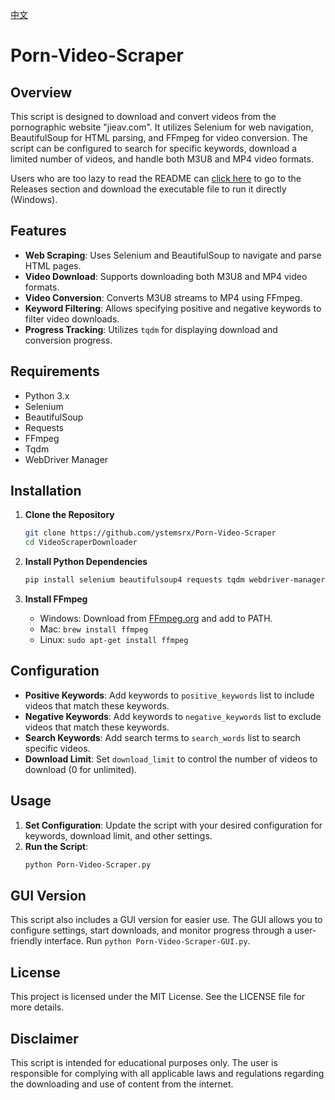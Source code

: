 [中文](./README.zh.md)

# Porn-Video-Scraper

## Overview
This script is designed to download and convert videos from the pornographic website "jieav.com". It utilizes Selenium for web navigation, BeautifulSoup for HTML parsing, and FFmpeg for video conversion. The script can be configured to search for specific keywords, download a limited number of videos, and handle both M3U8 and MP4 video formats.

Users who are too lazy to read the README can [click here](https://github.com/ystemsrx/Porn-Video-Scraper/releases) to go to the Releases section and download the executable file to run it directly (Windows).

## Features
- **Web Scraping**: Uses Selenium and BeautifulSoup to navigate and parse HTML pages.
- **Video Download**: Supports downloading both M3U8 and MP4 video formats.
- **Video Conversion**: Converts M3U8 streams to MP4 using FFmpeg.
- **Keyword Filtering**: Allows specifying positive and negative keywords to filter video downloads.
- **Progress Tracking**: Utilizes `tqdm` for displaying download and conversion progress.

## Requirements
- Python 3.x
- Selenium
- BeautifulSoup
- Requests
- FFmpeg
- Tqdm
- WebDriver Manager

## Installation
1. **Clone the Repository**
   ```sh
   git clone https://github.com/ystemsrx/Porn-Video-Scraper
   cd VideoScraperDownloader
   ```

2. **Install Python Dependencies**
   ```sh
   pip install selenium beautifulsoup4 requests tqdm webdriver-manager
   ```

3. **Install FFmpeg**
   - Windows: Download from [FFmpeg.org](https://ffmpeg.org/download.html) and add to PATH.
   - Mac: `brew install ffmpeg`
   - Linux: `sudo apt-get install ffmpeg`

## Configuration
- **Positive Keywords**: Add keywords to `positive_keywords` list to include videos that match these keywords.
- **Negative Keywords**: Add keywords to `negative_keywords` list to exclude videos that match these keywords.
- **Search Keywords**: Add search terms to `search_words` list to search specific videos.
- **Download Limit**: Set `download_limit` to control the number of videos to download (0 for unlimited).

## Usage
1. **Set Configuration**: Update the script with your desired configuration for keywords, download limit, and other settings.
2. **Run the Script**:
   ```sh
   python Porn-Video-Scraper.py
   ```
## GUI Version
This script also includes a GUI version for easier use. The GUI allows you to configure settings, start downloads, and monitor progress through a user-friendly interface. Run `python Porn-Video-Scraper-GUI.py`.

## License
This project is licensed under the MIT License. See the LICENSE file for more details.

## Disclaimer
This script is intended for educational purposes only. The user is responsible for complying with all applicable laws and regulations regarding the downloading and use of content from the internet.
